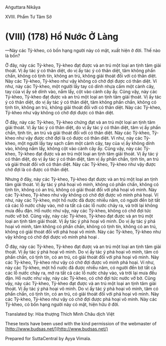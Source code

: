  

Aṅguttara Nikāya

XVIII. Phẩm Tư Tâm Sở

# (VIII) (178) Hồ Nước Ở Làng

—Này các Tỷ-kheo, có bốn hạng người này có mặt, xuất hiện ở đời. Thế nào là bốn?

Ở đây, này các Tỷ-kheo, Tỷ-kheo đạt được và an trú một loại an tịnh tâm giải thoát. Vị ấy tác ý có thân diệt, do vị ấy tác ý có thân diệt, tâm không phấn chấn, không có tịnh tín, không an trú, không giải thoát đối với có thân diệt. Này các Tỷ-kheo, Tỷ-kheo như vậy không có chờ đợi được có thân diệt. Ví như, này các Tỷ-kheo, một người lấy tay có dính nhựa cầm một cành cây, tay của vị ấy sẽ dính vào, nắm lấy, cột vào cành cây ấy. Cũng vậy, này các Tỷ-kheo, Tỷ-kheo đạt được và an trú một loại an tịnh tâm giải thoát. Vị ấy tác ý có thân diệt, do vị ấy tác ý có thân diệt, tâm không phấn chấn, không có tịnh tín, không an trú, không giải thoát đối với có thân diệt. Này các Tỷ-kheo, Tỷ-kheo như vậy không có chờ đợi được có thân diệt.

Ở đây, này các Tỷ-kheo, Tỷ-kheo chứng đạt và an trú một loại an tịnh tâm giải thoát. Vị ấy tác ý có thân diệt, do vị ấy tác ý có thân diệt, tâm vị ấy phấn chấn, tịnh tín, an trú và giải thoát đối với có thân diệt. Này các Tỷ-kheo, Tỷ-kheo như vậy được chờ đợi là có được có thân diệt. Ví như, này các Tỷ-kheo, một người lấy tay sạch cầm một cành cây, tay của vị ấy không dính vào, không nắm lấy, không cột vào cành cây ấy. Cũng vậy, này các Tỷ-kheo, Tỷ-kheo đạt được và an trú một loại an tịnh tâm giải thoát. Vị ấy tác ý có thân diệt, do vị ấy tác ý có thân diệt, tâm vị ấy phấn chấn, tịnh tín, an trú và giải thoát đối với có thân diệt. Này các Tỷ-kheo, Tỷ-kheo như vậy được chờ đợi là có được có thân diệt.

Nhưng ở đây, này các Tỷ-kheo, Tỷ-kheo đạt được và an trú một loại an tịnh tâm giải thoát. Vị ấy tác ý phá hoại vô minh, không có phấn chấn, không có tịnh tín, không có an trú, không có giải thoát đối với phá hoại vô minh. Này các Tỷ-kheo, Tỷ-kheo như vậy không có chờ đợi được vô minh phá hoại. Ví như, này các Tỷ-kheo, một hồ nước đã được nhiều năm, có người đến bịt tất cả các lỗ nước chảy vào, mở ra tất cả các lỗ nước chảy ra, và trời lại không mưa đều đặn. Hồ nước như vậy, này các Tỷ-kheo, không có chờ đợi tức nước vỡ bờ. Cũng vậy, này các Tỷ-kheo, Tỷ-kheo đạt được và an trú một loại an tịnh tâm giải thoát. Vị ấy tác ý phá hoại vô minh. Do vị ấy tác ý phá hoại vô minh, tâm không có phấn chấn, không có tịnh tín, không có an trú, không có giải thoát đối với phá hoại vô minh. Này các Tỷ-kheo, Tỷ-kheo như vậy không có chờ đợi được vô minh phá hoại .

Ở đây, này các Tỷ-kheo, Tỷ-kheo đạt được và an trú một loại an tịnh tâm giải thoát. Vị ấy tác ý phá hoại vô minh. Do vị ấy tác ý phá hoại vô minh, tâm có phấn chấn, có tịnh tín, có an trú, có giải thoát đối với phá hoại vô minh. Này các Tỷ-kheo, Tỷ-kheo như vậy có chờ đợi được vô minh phá hoại. Ví như, này các Tỷ-kheo, một hồ nước đã được nhiều năm, có người đến bịt tất cả các lỗ nước chảy ra, mở ra tất cả các lỗ nước chảy vào, và trời lại mưa đều đặn. Hồ nước như vậy, này các Tỷ-kheo, có chờ đợi tức nước vỡ bờ. Cũng vậy, này các Tỷ-kheo, Tỷ-kheo đạt được và an trú một loại an tịnh tâm giải thoát. Vị ấy tác ý phá hoại vô minh. Do vị ấy tác ý phá hoại vô minh, tâm có phấn chấn, có tịnh tín, có an trú, có giải thoát đối với phá hoại vô minh. Này các Tỷ-kheo, Tỷ-kheo như vậy có chờ đợi được phá hoại vô minh. Này các Tỷ-kheo, có bốn hạng người này có mặt, hiện hữu ở đời.

Translated by: Hòa thượng Thích Minh Châu dịch Việt

These texts have been used with the kind permission of the webmaster of [http://www.budsas.net/](http://www.budsas.net/)

Prepared for SuttaCentral by Ayya Vimala.